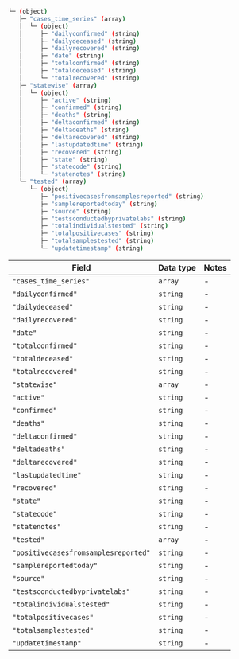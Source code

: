 ```bash
└─ (object)
   ├─ "cases_time_series" (array)
   │  └─ (object)
   │     ├─ "dailyconfirmed" (string)
   │     ├─ "dailydeceased" (string)
   │     ├─ "dailyrecovered" (string)
   │     ├─ "date" (string)
   │     ├─ "totalconfirmed" (string)
   │     ├─ "totaldeceased" (string)
   │     └─ "totalrecovered" (string)
   ├─ "statewise" (array)
   │  └─ (object)
   │     ├─ "active" (string)
   │     ├─ "confirmed" (string)
   │     ├─ "deaths" (string)
   │     ├─ "deltaconfirmed" (string)
   │     ├─ "deltadeaths" (string)
   │     ├─ "deltarecovered" (string)
   │     ├─ "lastupdatedtime" (string)
   │     ├─ "recovered" (string)
   │     ├─ "state" (string)
   │     ├─ "statecode" (string)
   │     └─ "statenotes" (string)
   └─ "tested" (array)
      └─ (object)
         ├─ "positivecasesfromsamplesreported" (string)
         ├─ "samplereportedtoday" (string)
         ├─ "source" (string)
         ├─ "testsconductedbyprivatelabs" (string)
         ├─ "totalindividualstested" (string)
         ├─ "totalpositivecases" (string)
         ├─ "totalsamplestested" (string)
         └─ "updatetimestamp" (string)
```

| Field | Data type | Notes |
| --- | --- | --- |
| `"cases_time_series"` | `array` | - |
| `"dailyconfirmed"` | `string` | - |
| `"dailydeceased"` | `string` | - |
| `"dailyrecovered"` | `string` | - |
| `"date"` | `string` | - |
| `"totalconfirmed"` | `string` | - |
| `"totaldeceased"` | `string` | - |
| `"totalrecovered"` | `string` | - |
| `"statewise"` | `array` | - |
| `"active"` | `string` | - |
| `"confirmed"` | `string` | - |
| `"deaths"` | `string` | - |
| `"deltaconfirmed"` | `string` | - |
| `"deltadeaths"` | `string` | - |
| `"deltarecovered"` | `string` | - |
| `"lastupdatedtime"` | `string` | - |
| `"recovered"` | `string` | - |
| `"state"` | `string` | - |
| `"statecode"` | `string` | - |
| `"statenotes"` | `string` | - |
| `"tested"` | `array` | - |
| `"positivecasesfromsamplesreported"` | `string` | - |
| `"samplereportedtoday"` | `string` | - |
| `"source"` |  `string` | - |
| `"testsconductedbyprivatelabs"` | `string` | - |
| `"totalindividualstested"` | `string` | - |
| `"totalpositivecases"` | `string` | - |
| `"totalsamplestested"` | `string` | - |
| `"updatetimestamp"` | `string` | - |
